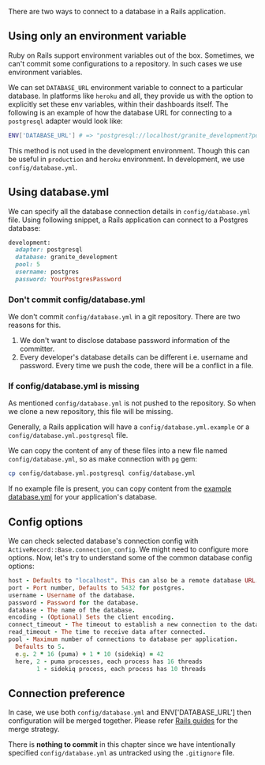 There are two ways to connect to a database in a Rails application.

## Using only an environment variable

Ruby on Rails support environment variables out of the box. Sometimes, we can't
commit some configurations to a repository. In such cases we use environment
variables.

We can set `DATABASE_URL` environment variable to connect to a particular
database. In platforms like `heroku` and all, they provide us with the option to
explicitly set these env variables, within their dashboards itself. The
following is an example of how the database URL for connecting to a `postgresql`
adapter would look like:

```bash
ENV['DATABASE_URL'] # => "postgresql://localhost/granite_development?pool=5"
```

This method is not used in the development environment. Though this can be
useful in `production` and `heroku` environment. In development, we use
`config/database.yml`.

## Using database.yml

We can specify all the database connection details in `config/database.yml`
file. Using following snippet, a Rails application can connect to a Postgres
database:

```ruby
development:
  adapter: postgresql
  database: granite_development
  pool: 5
  username: postgres
  password: YourPostgresPassword
```

### Don't commit config/database.yml

We don't commit `config/database.yml` in a git repository. There are two reasons
for this.

1. We don't want to disclose database password information of the committer.
2. Every developer's database details can be different i.e. username and
   password. Every time we push the code, there will be a conflict in a file.

### If config/database.yml is missing

As mentioned `config/database.yml` is not pushed to the repository. So when we
clone a new repository, this file will be missing.

Generally, a Rails application will have a `config/database.yml.example` or a
`config/database.yml.postgresql` file.

We can copy the content of any of these files into a new file named
`config/database.yml`, so as make connection with `pg` gem:

```bash
cp config/database.yml.postgresql config/database.yml
```

If no example file is present, you can copy content from the
[example database.yml](https://gist.github.com/datt/e12fa0da294e7a8f3ac96abee346a098)
for your application's database.

## Config options

We can check selected database's connection config with
`ActiveRecord::Base.connection_config`. We might need to configure more options.
Now, let's try to understand some of the common database config options:

```ruby
host - Defaults to "localhost". This can also be a remote database URL.
port - Port number, Defaults to 5432 for postgres.
username - Username of the database.
password - Password for the database.
database - The name of the database.
encoding - (Optional) Sets the client encoding.
connect_timeout - The timeout to establish a new connection to the database before failing.
read_timeout - The time to receive data after connected.
pool - Maximum number of connections to database per application.
  Defaults to 5.
  e.g. 2 * 16 (puma) + 1 * 10 (sidekiq) = 42
  here, 2 - puma processes, each process has 16 threads
        1 - sidekiq process, each process has 10 threads
```

## Connection preference

In case, we use both `config/database.yml` and ENV['DATABASE_URL'] then
configuration will be merged together. Please refer
[Rails guides](https://gist.github.com/datt/e12fa0da294e7a8f3ac96abee346a098)
for the merge strategy.

There is **nothing to commit** in this chapter since we have intentionally
specified `config/database.yml` as untracked using the `.gitignore` file.
